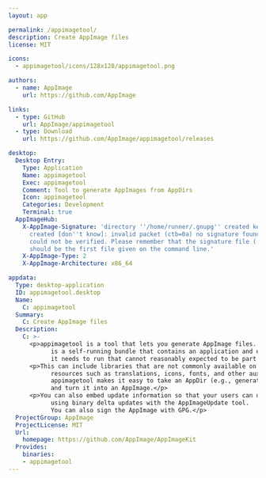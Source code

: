 ```yaml
---
layout: app

permalink: /appimagetool/
description: Create AppImage files
license: MIT

icons:
  - appimagetool/icons/128x128/appimagetool.png

authors:
  - name: AppImage
    url: https://github.com/AppImage

links:
  - type: GitHub
    url: AppImage/appimagetool
  - type: Download
    url: https://github.com/AppImage/appimagetool/releases

desktop:
  Desktop Entry:
    Type: Application
    Name: appimagetool
    Exec: appimagetool
    Comment: Tool to generate AppImages from AppDirs
    Icon: appimagetool
    Categories: Development
    Terminal: true
  AppImageHub:
    X-AppImage-Signature: 'directory ''/home/runner/.gnupg'' created keybox ''/home/runner/.gnupg/pubring.kbx''
      created [don''t know]: invalid packet (ctb=0a) no signature found the signature
      could not be verified. Please remember that the signature file (.sig or .asc)
      should be the first file given on the command line.'
    X-AppImage-Type: 2
    X-AppImage-Architecture: x86_64

appdata:
  Type: desktop-application
  ID: appimagetool.desktop
  Name:
    C: appimagetool
  Summary:
    C: Create AppImage files
  Description:
    C: >-
      <p>appimagetool is a tool that lets you generate AppImage files. An AppImage
            is a self-running bundle that contains an application and everything
            it needs to run that cannot reasonably expected to be part of each target system.</p>
      <p>This can include libraries that are not commonly available on target systems,
            resources such as translations, icons, fonts, and other auxiliary files.
            appimagetool makes it easy to take an AppDir (e.g., generated by linuxdeployqt)
            and turn it into an AppImage.</p>
      <p>You can also embed update information so that your users can update the AppImage
            using binary delta updates with the AppImageUpdate tool.
            You can also sign the AppImage with GPG.</p>
  ProjectGroup: AppImage
  ProjectLicense: MIT
  Url:
    homepage: https://github.com/AppImage/AppImageKit
  Provides:
    binaries:
    - appimagetool
---
```

